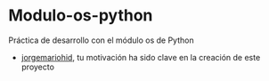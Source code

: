# Modulo-os-python
Práctica de desarrollo con el módulo os de Python

* [jorgemariohid](https://github.com/jorgemariohid), tu motivación ha sido clave en la creación de este proyecto
